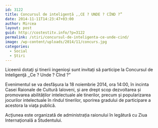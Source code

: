 ```yaml
---
id: 3122
title: Concursul de inteligență ,,CE ? UNDE ? CÎND ?”
date: 2014-11-11T14:23:47+03:00
author: Mircea
layout: post
guid: http://costestitv.info/?p=3122
permalink: /stiri/concursul-de-inteligenta-ce-unde-cind/
image: /wp-content/uploads/2014/11/concurs.jpg
categories:
  - Social
  - Știri
---
```

Liceenii dotaţi şi tinerii ingenioşi sunt invitați să participe la Concursul de Inteligenţă ,,Ce ? Unde ? Cînd ?&#8221;<!--more-->

Evenimentul se va desfășura la 18 noiembrie 2014, ora 14:00, în incinta Casei Raionale de Cultură Ialoveni, și are drept scop dezvoltarea și promovarea abilităților intelectuale ale tinerilor, precum și popularizarea jocurilor intelectuale în rîndul tinerilor, sporirea gradului de participare a acestora la viaţa publică.

Acţiunea este organizată de administrația raionului în legătură cu Ziua Internaţională a Studentului.